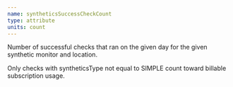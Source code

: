 ```yaml
---
name: syntheticsSuccessCheckCount
type: attribute
units: count
---
```


Number of successful checks that ran on the given day for the given synthetic monitor and location.

Only checks with syntheticsType not equal to SIMPLE count toward billable subscription usage.
